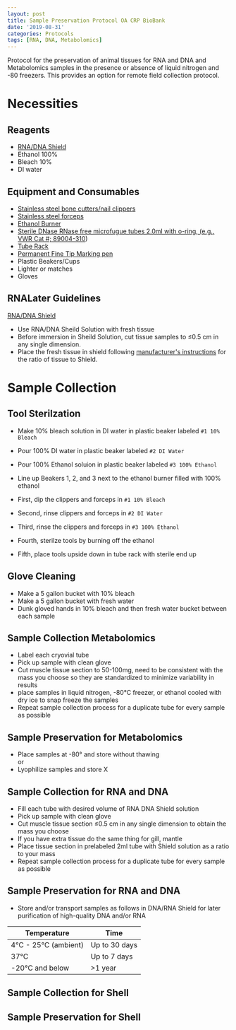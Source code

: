 ```yaml
---
layout: post
title: Sample Preservation Protocol OA CRP BioBank
date: '2019-08-31'
categories: Protocols
tags: [RNA, DNA, Metabolomics]
---
```


Protocol for the preservation of animal tissues for RNA and DNA and Metabolomics samples in the presence or absence of liquid nitrogen and -80 freezers. This provides an option for remote field collection protocol.  

# Necessities  

## Reagents  
  
* [RNA/DNA Shield](https://files.zymoresearch.com/protocols/_r1100-50_r1100-250_r1200-25_r1100-125_dna_rna_shield.pdf)
* Ethanol 100%
* Bleach 10%
* DI water

## Equipment and Consumables

* [Stainless steel bone cutters/nail clippers](https://www.amazon.com/gp/product/B00QLZAZT4/ref=crt_ewc_img_dp_1?ie=UTF8&psc=1&smid=A1TAB9STHMJYHV)
* [Stainless steel forceps](https://www.amazon.com/gp/product/B00EKQ7FZI/ref=ox_sc_act_title_1?ie=UTF8&psc=1&smid=ATVPDKIKX0DER)
* [Ethanol Burner](https://www.amazon.com/gp/product/B0018BJW6S/ref=ox_sc_act_title_1?ie=UTF8&psc=1&smid=A37SSOMGWCKVU1)
* [Sterile DNase RNase free microfugue tubes 2.0ml with o-ring, (e.g., VWR Cat #; 89004-310](https://us.vwr.com/store/product/4674084/vwr-screw-cap-microcentrifuge-tubes))
* [Tube Rack](https://www.amazon.com/Bio-Plas-Assorted-Polypropylene-Microcentrifuge/dp/B006MZR6QI/ref=sr_1_1?s=industrial&ie=UTF8&qid=1476041143&sr=1-1&keywords=microcentrifuge+tube+rack)
* [Permanent Fine Tip Marking pen](https://www.amazon.com/Sharpie-Permanent-Markers-Ultra-12-Count/dp/B00006IFI3/ref=sr_1_1?s=industrial&ie=UTF8&qid=1476040322&sr=8-1&keywords=ultra+fine+tip+sharpie+black)
* Plastic Beakers/Cups
* Lighter or matches
* Gloves

## RNALater Guidelines
[RNA/DNA Shield](https://files.zymoresearch.com/protocols/_r1100-50_r1100-250_r1200-25_r1100-125_dna_rna_shield.pdf)  

* Use RNA/DNA Sheild Solution with fresh tissue 
* Before immersion in Sheild Solution, cut tissue samples to 
≤0.5 cm in any single dimension. 
* Place the fresh tissue in shield following [manufacturer's instructions](https://files.zymoresearch.com/protocols/_r1100-50_r1100-250_r1200-25_r1100-125_dna_rna_shield.pdf) for the ratio of tissue to Shield. 



# Sample Collection  

## Tool Sterilzation
* Make 10% bleach solution in DI water in plastic beaker labeled ```#1 10% Bleach```
* Pour 100% DI water in plastic beaker labeled ```#2 DI Water```
* Pour 100% Ethanol soluion in plastic beaker labeled ```#3 100% Ethanol```
* Line up Beakers 1, 2, and 3 next to the ethanol burner filled with 100% ethanol

* First, dip the clippers and forceps in ```#1 10% Bleach```
* Second, rinse clippers and forceps in ```#2 DI Water```
* Third, rinse the clippers and forceps in ```#3 100% Ethanol```
* Fourth, sterilze tools by burning off the ethanol 
* Fifth, place tools upside down in tube rack with sterile end up

## Glove Cleaning
* Make a 5 gallon bucket with 10% bleach
* Make a 5 gallon bucket with fresh water 
* Dunk gloved hands in 10% bleach and then fresh water bucket between each sample


## Sample Collection Metabolomics

* Label each cryovial tube 
* Pick up sample with clean glove
* Cut muscle tissue section to 50-100mg, need to be consistent with the mass you choose so they are standardized to minimize variability in results
* place samples in liquid nitrogen, -80°C freezer, or ethanol cooled with dry ice to snap freeze the samples
* Repeat sample collection process for a duplicate tube for every sample as possible

## Sample Preservation for Metabolomics

* Place samples at -80° and store without thawing  
or
* Lyophilize samples and store X


## Sample Collection for RNA and DNA

* Fill each tube with desired volume of RNA DNA Shield solution
* Pick up sample with clean glove
* Cut muscle tissue section ≤0.5 cm in any single dimension to obtain the mass you choose
* If you have extra tissue do the same thing for gill, mantle
* Place tissue section in prelabeled 2ml tube with Shield solution as a ratio to your mass
* Repeat sample collection process for a duplicate tube for every sample as possible

## Sample Preservation for RNA and DNA

* Store and/or transport samples as follows in DNA/RNA Shield for later purification of high-quality DNA and/or RNA 

  
Temperature | Time |
--- | --- |
4°C - 25°C (ambient) | Up to 30 days
37°C | Up to 7 days
-20°C and below | >1 year


## Sample Collection for Shell

## Sample Preservation for Shell


